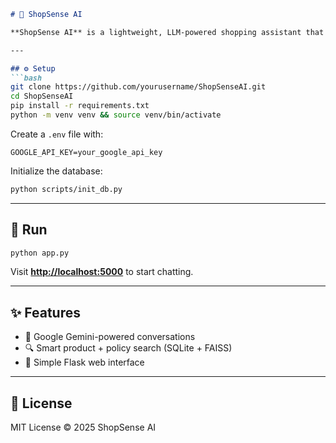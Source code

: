 

````markdown
# 🧠 ShopSense AI

**ShopSense AI** is a lightweight, LLM-powered shopping assistant that helps users find products, ask questions, and get personalized recommendations using Google’s Gemini model and RAG.

---

## ⚙️ Setup
```bash
git clone https://github.com/yourusername/ShopSenseAI.git
cd ShopSenseAI
pip install -r requirements.txt
python -m venv venv && source venv/bin/activate
````

Create a `.env` file with:

```
GOOGLE_API_KEY=your_google_api_key
```

Initialize the database:

```bash
python scripts/init_db.py
```

---

## 🚀 Run

```bash
python app.py
```

Visit **[http://localhost:5000](http://localhost:5000)** to start chatting.

---

## ✨ Features

* 🧠 Google Gemini-powered conversations
* 🔍 Smart product + policy search (SQLite + FAISS)
* 💬 Simple Flask web interface

---

## 📜 License

MIT License © 2025 ShopSense AI

```

